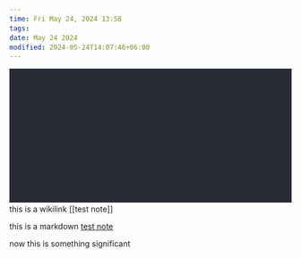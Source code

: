 ```yaml
---
time: Fri May 24, 2024 13:58
tags: 
date: May 24 2024
modified: 2024-05-24T14:07:46+06:00
---
```

![](Pasted%20image%2020240524135817.png) 
this is a wikilink [[test note]] 

this is a markdown [test note](test%20note.md) 

now this is something significant

<script src="https://giscus.app/client.js"
        data-repo="TheHeatseeker/blog"
        data-repo-id="R_kgDOL_6Jyw"
        data-category="Announcements"
        data-category-id="DIC_kwDOL_6Jy84Cfk5_"
        data-mapping="pathname"
        data-strict="0"
        data-reactions-enabled="1"
        data-emit-metadata="0"
        data-input-position="top"
        data-theme="preferred_color_scheme"
        data-lang="en"
        crossorigin="anonymous"
        async>
</script>